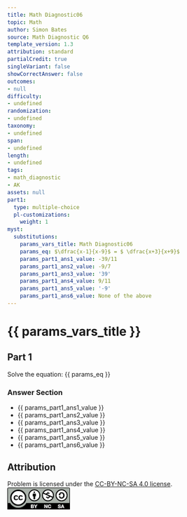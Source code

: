 ```yaml
---
title: Math Diagnostic06
topic: Math
author: Simon Bates
source: Math Diagnostic Q6
template_version: 1.3
attribution: standard
partialCredit: true
singleVariant: false
showCorrectAnswer: false
outcomes:
- null
difficulty:
- undefined
randomization:
- undefined
taxonomy:
- undefined
span:
- undefined
length:
- undefined
tags:
- math_diagnostic
- AK
assets: null
part1:
  type: multiple-choice
  pl-customizations:
    weight: 1
myst:
  substitutions:
    params_vars_title: Math Diagnostic06
    params_eq: $\dfrac{x-1}{x-9}$ = $ \dfrac{x+3}{x+9}$
    params_part1_ans1_value: -39/11
    params_part1_ans2_value: -9/7
    params_part1_ans3_value: '39'
    params_part1_ans4_value: 9/11
    params_part1_ans5_value: '-9'
    params_part1_ans6_value: None of the above
---
```

# {{ params_vars_title }}

## Part 1

Solve the equation: {{ params_eq }}

### Answer Section

- {{ params_part1_ans1_value }}
- {{ params_part1_ans2_value }}
- {{ params_part1_ans3_value }}
- {{ params_part1_ans4_value }}
- {{ params_part1_ans5_value }}
- {{ params_part1_ans6_value }}

## Attribution

Problem is licensed under the [CC-BY-NC-SA 4.0 license](https://creativecommons.org/licenses/by-nc-sa/4.0/).<br> ![The Creative Commons 4.0 license requiring attribution-BY, non-commercial-NC, and share-alike-SA license.](https://raw.githubusercontent.com/firasm/bits/master/by-nc-sa.png)